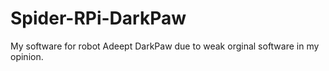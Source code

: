 # Spider-RPi-DarkPaw
My software for robot Adeept DarkPaw due to weak orginal software in my opinion.
